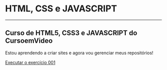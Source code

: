 # **HTML, CSS e JAVASCRIPT**
____________________________

## **Curso de HTML5, CSS3 e JAVASCRIPT do CursoemVideo**

Estou aprendendo a criar sites e agora vou gerenciar meus repositórios!

<a href="https://professorguanabara.github.io/html-css/exercicios/ex001/index.html">Executar o exercício 001</a>
